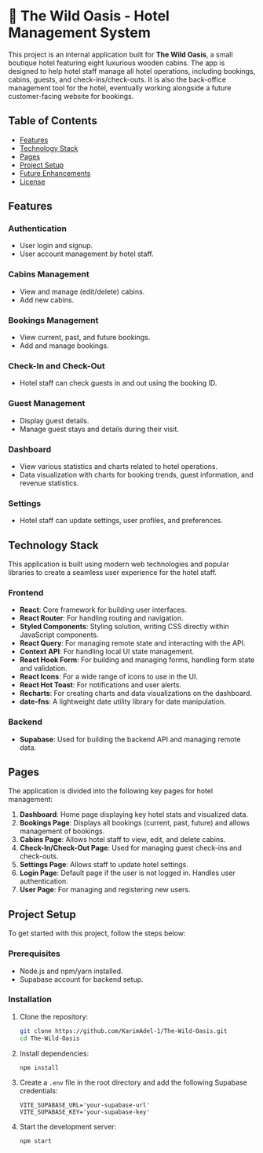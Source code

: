 # 🏨 The Wild Oasis - Hotel Management System

This project is an internal application built for **The Wild Oasis**, a small boutique hotel featuring eight luxurious wooden cabins. The app is designed to help hotel staff manage all hotel operations, including bookings, cabins, guests, and check-ins/check-outs. It is also the back-office management tool for the hotel, eventually working alongside a future customer-facing website for bookings.

## Table of Contents

- [Features](#features)
- [Technology Stack](#technology-stack)
- [Pages](#pages)
- [Project Setup](#project-setup)
- [Future Enhancements](#future-enhancements)
- [License](#license)

## Features

### Authentication

- User login and signup.
- User account management by hotel staff.

### Cabins Management

- View and manage (edit/delete) cabins.
- Add new cabins.

### Bookings Management

- View current, past, and future bookings.
- Add and manage bookings.

### Check-In and Check-Out

- Hotel staff can check guests in and out using the booking ID.

### Guest Management

- Display guest details.
- Manage guest stays and details during their visit.

### Dashboard

- View various statistics and charts related to hotel operations.
- Data visualization with charts for booking trends, guest information, and revenue statistics.

### Settings

- Hotel staff can update settings, user profiles, and preferences.

## Technology Stack

This application is built using modern web technologies and popular libraries to create a seamless user experience for the hotel staff.

### Frontend

- **React**: Core framework for building user interfaces.
- **React Router**: For handling routing and navigation.
- **Styled Components**: Styling solution, writing CSS directly within JavaScript components.
- **React Query**: For managing remote state and interacting with the API.
- **Context API**: For handling local UI state management.
- **React Hook Form**: For building and managing forms, handling form state and validation.
- **React Icons**: For a wide range of icons to use in the UI.
- **React Hot Toast**: For notifications and user alerts.
- **Recharts**: For creating charts and data visualizations on the dashboard.
- **date-fns**: A lightweight date utility library for date manipulation.

### Backend

- **Supabase**: Used for building the backend API and managing remote data.

## Pages

The application is divided into the following key pages for hotel management:

1. **Dashboard**: Home page displaying key hotel stats and visualized data.
2. **Bookings Page**: Displays all bookings (current, past, future) and allows management of bookings.
3. **Cabins Page**: Allows hotel staff to view, edit, and delete cabins.
4. **Check-In/Check-Out Page**: Used for managing guest check-ins and check-outs.
5. **Settings Page**: Allows staff to update hotel settings.
6. **Login Page**: Default page if the user is not logged in. Handles user authentication.
7. **User Page**: For managing and registering new users.

## Project Setup

To get started with this project, follow the steps below:

### Prerequisites

- Node.js and npm/yarn installed.
- Supabase account for backend setup.

### Installation

1. Clone the repository:

   ```bash
   git clone https://github.com/KarimAdel-1/The-Wild-Oasis.git
   cd The-Wild-Oasis
   ```

2. Install dependencies:

   ```bash
   npm install
   ```

3. Create a `.env` file in the root directory and add the following Supabase credentials:

   ```
   VITE_SUPABASE_URL='your-supabase-url'
   VITE_SUPABASE_KEY='your-supabase-key'
   ```

4. Start the development server:
   ```bash
   npm start
   ```
